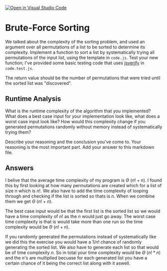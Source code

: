 [![Open in Visual Studio Code](https://classroom.github.com/assets/open-in-vscode-718a45dd9cf7e7f842a935f5ebbe5719a5e09af4491e668f4dbf3b35d5cca122.svg)](https://classroom.github.com/online_ide?assignment_repo_id=12494169&assignment_repo_type=AssignmentRepo)
# Brute-Force Sorting

We talked about the complexity of the sorting problem, and used an argument over
all permutations of a list to be sorted to determine its complexity. Implement
a function to sort a list by systematically trying all permutations of the input
list, using the template in `code.js`. Test your new function; I've provided
some basic testing code that uses [jsverify](https://jsverify.github.io/) in
`code.test.js`.

The return value should be the number of permutations that were tried until the
sorted list was "discovered".

## Runtime Analysis

What is the runtime complexity of the algorithm that you implemented? What does
a best case input for your implementation look like, what does a worst case
input look like? How would this complexity change if you generated permutations
randomly without memory instead of systematically trying them?

Describe your reasoning and the conclusion you've come to. Your reasoning is the
most important part. Add your answer to this markdown file.


## Answers
I belive that the average time complexity of my program is $\Theta$ $(n! + n)$. I found this by first looking at how many permutations are created which for a list of size $n$ which is $n!$. We also have to add the time complexity of looping through and checking if the list is sorted so thats is $n$. When we combine them we get $\Theta$ $(n! + n)$.

The best case input would be that the first list is the sorted list so we would have a time complexity of $n!$ as the $n$ would just go away. The worst case time complexity is that is would take more than one run so the time complexity would be $\Theta$ $(n! + n)$.

If you randomly generated the permutations instead of systematically like we did this the exercise you would have a $1/n!$ chance of randomly generating the sorted list. We also have to generate each list so that would be of time complexity $n$. So in total your time complexity would be $\Theta$ $(n! * n)$ and the $n$'s are multiplied becuase for each generated list you have a certain chance of it being the correct list along with it aswell.